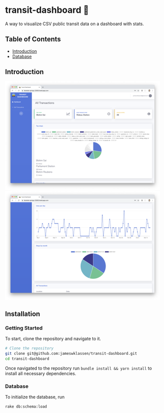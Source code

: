 # transit-dashboard 🚌

A way to visualize CSV public transit data on a dashboard with stats.

## Table of Contents
- [Introduction](#introduction)
- [Database](#database)


## Introduction

![overview1](docs/overview1.png)
![overview2](docs/overview2.png)

## Installation

### Getting Started

To start, clone the repository and navigate to it.

```sh
# Clone the repository
git clone git@github.com:jameswklassen/transit-dashboard.git
cd transit-dashboard
```


Once navigated to the repository run `bundle install && yarn install` to install all necessary dependencies.

### Database

To initialize the database, run
```sh
rake db:schema:load
```